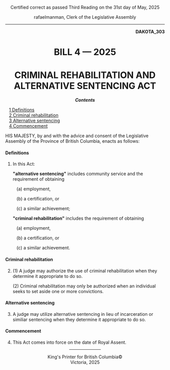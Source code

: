<div align="center">

Certified correct as passed Third Reading on the 31st day of May, 2025

rafaelmanman, Clerk of the Legislative Assembly
<hr />

</div>

<div align="right">

**DAKOTA_303**

</div>

<div align="center">

<h1>BILL 4 — 2025</h1>
<h1>CRIMINAL REHABILITATION AND<br>
ALTERNATIVE SENTENCING ACT</h1>

</div>

<div align="center">
<strong><i>Contents</i></strong>
</div>

&nbsp;&nbsp;&nbsp;[1 Definitions](#definitions)  
&nbsp;&nbsp;&nbsp;[2 Criminal rehabilitation](#criminal-rehabilitation)  
&nbsp;&nbsp;&nbsp;[3 Alternative sentencing](#alternative-sentencing)  
&nbsp;&nbsp;&nbsp;[4 Commencement](#commencement)  

HIS MAJESTY, by and with the advice and consent of the Legislative Assembly of the Province of British Columbia, enacts as follows:

#### Definitions

1. In this Act:

   **"alternative sentencing"** includes community service and the requirement of obtaining

   &nbsp;&nbsp;&nbsp;(a) employment,

   &nbsp;&nbsp;&nbsp;(b) a certification, or

   &nbsp;&nbsp;&nbsp;(c) a similar achievement;

   **"criminal rehabilitation"** includes the requirement of obtaining

   &nbsp;&nbsp;&nbsp;(a) employment,

   &nbsp;&nbsp;&nbsp;(b) a certification, or

   &nbsp;&nbsp;&nbsp;(c) a similar achievement.

#### Criminal rehabilitation

2. (1) A judge may authorize the use of criminal rehabilitation when they determine it appropriate to do so.

   (2) Criminal rehabilitation may only be authorized when an individual seeks to set aside one or more convictions. 

#### Alternative sentencing

3. A judge may utilize alternative sentencing in lieu of incarceration or similiar sentencing when they determine it appropriate to do so.

#### Commencement

4. This Act comes into force on the date of Royal Assent.

<div align="center">

<hr width="20%" />

King's Printer for British Columbia©  
Victoria, 2025

</div>
